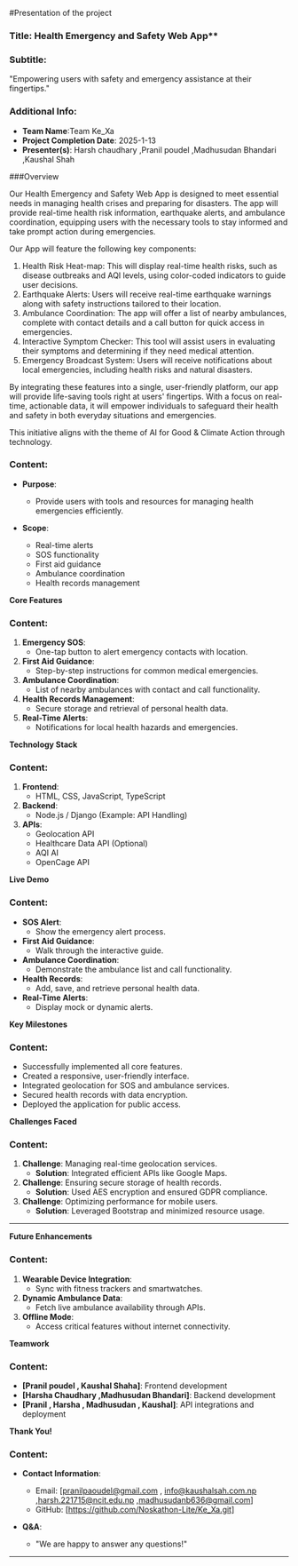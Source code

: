 #Presentation of the project

### Title: Health Emergency and Safety Web App**

### Subtitle:
"Empowering users with safety and emergency assistance at their fingertips."

### Additional Info:
- **Team Name**:Team Ke_Xa
- **Project Completion Date**: 2025-1-13
- **Presenter(s)**: Harsh chaudhary ,Pranil poudel ,Madhusudan Bhandari ,Kaushal Shah 

###Overview

Our Health Emergency and Safety Web App is designed to meet essential needs in managing health crises and preparing for disasters. The app will provide real-time health risk information, earthquake alerts, and ambulance coordination, equipping users with the necessary tools to stay informed and take prompt action during emergencies.

Our App will feature the following key components:
1. Health Risk Heat-map: This will display real-time health risks, such as disease outbreaks and AQI levels, using color-coded indicators to guide user decisions.
2. Earthquake Alerts: Users will receive real-time earthquake warnings along with safety instructions tailored to their location.
3. Ambulance Coordination: The app will offer a list of nearby ambulances, complete with contact details and a call button for quick access in emergencies.
4. Interactive Symptom Checker: This tool will assist users in evaluating their symptoms and determining if they need medical attention.
5. Emergency Broadcast System: Users will receive notifications about local emergencies, including health risks and natural disasters.

By integrating these features into a single, user-friendly platform, our app will provide life-saving tools right at users' fingertips. With a focus on real-time, actionable data, it will empower individuals to safeguard their health and safety in both everyday situations and emergencies.

This initiative aligns with the theme of AI for Good & Climate Action through technology.

### Content:
- **Purpose**:
  - Provide users with tools and resources for managing health emergencies efficiently.

- **Scope**:
  - Real-time alerts
  - SOS functionality
  - First aid guidance
  - Ambulance coordination
  - Health records management


**Core Features**

### Content:
1. **Emergency SOS**:
   - One-tap button to alert emergency contacts with location.
2. **First Aid Guidance**:
   - Step-by-step instructions for common medical emergencies.
3. **Ambulance Coordination**:
   - List of nearby ambulances with contact and call functionality.
4. **Health Records Management**:
   - Secure storage and retrieval of personal health data.
5. **Real-Time Alerts**:
   - Notifications for local health hazards and emergencies.

**Technology Stack**

### Content:
1. **Frontend**:
   - HTML, CSS, JavaScript, TypeScript
2. **Backend**:
   - Node.js / Django (Example: API Handling)
3. **APIs**:
   - Geolocation API
   - Healthcare Data API (Optional)
   - AQI AI
   - OpenCage API

**Live Demo**

### Content:
- **SOS Alert**:
  - Show the emergency alert process.
- **First Aid Guidance**:
  - Walk through the interactive guide.
- **Ambulance Coordination**:
  - Demonstrate the ambulance list and call functionality.
- **Health Records**:
  - Add, save, and retrieve personal health data.
- **Real-Time Alerts**:
  - Display mock or dynamic alerts.


**Key Milestones**

### Content:
- Successfully implemented all core features.
- Created a responsive, user-friendly interface.
- Integrated geolocation for SOS and ambulance services.
- Secured health records with data encryption.
- Deployed the application for public access.


**Challenges Faced**

### Content:
1. **Challenge**: Managing real-time geolocation services.
   - **Solution**: Integrated efficient APIs like Google Maps.
2. **Challenge**: Ensuring secure storage of health records.
   - **Solution**: Used AES encryption and ensured GDPR compliance.
3. **Challenge**: Optimizing performance for mobile users.
   - **Solution**: Leveraged Bootstrap and minimized resource usage.

---

 **Future Enhancements**

### Content:
1. **Wearable Device Integration**:
   - Sync with fitness trackers and smartwatches.
2. **Dynamic Ambulance Data**:
   - Fetch live ambulance availability through APIs.
3. **Offline Mode**:
   - Access critical features without internet connectivity.


**Teamwork**

### Content:
- **[Pranil poudel , Kaushal Shaha]**: Frontend development
- **[Harsha Chaudhary ,Madhusudan Bhandari]**: Backend development
- **[Pranil , Harsha , Madhusudan , Kaushal]**: API integrations and deployment


**Thank You!**

### Content:

- **Contact Information**:
  - Email: [pranilpaoudel@gmail.com , info@kaushalsah.com.np ,harsh.221715@ncit.edu.np ,madhusudanb636@gmail.com]
  - GitHub: [https://github.com/Noskathon-Lite/Ke_Xa.git]


- **Q&A**:
  - "We are happy to answer any questions!"

---

